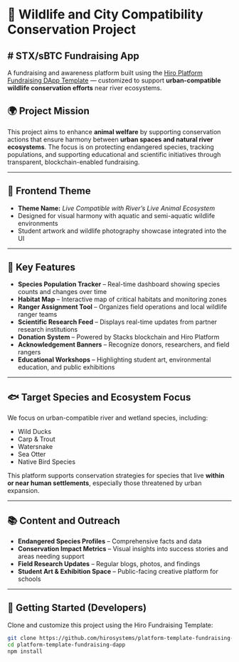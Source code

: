# 🐾 Wildlife and City Compatibility Conservation Project  
## # STX/sBTC Fundraising App

A fundraising and awareness platform built using the [Hiro Platform Fundraising DApp Template](https://github.com/hirosystems/platform-template-fundraising-dapp) — customized to support **urban-compatible wildlife conservation efforts** near river ecosystems.

## 🌍 Project Mission

This project aims to enhance **animal welfare** by supporting conservation actions that ensure harmony between **urban spaces and natural river ecosystems**. The focus is on protecting endangered species, tracking populations, and supporting educational and scientific initiatives through transparent, blockchain-enabled fundraising.

---

## 🎨 Frontend Theme

- **Theme Name:** *Live Compatible with River’s Live Animal Ecosystem*
- Designed for visual harmony with aquatic and semi-aquatic wildlife environments
- Student artwork and wildlife photography showcase integrated into the UI

---

## 🦦 Key Features

- **Species Population Tracker** – Real-time dashboard showing species counts and changes over time
- **Habitat Map** – Interactive map of critical habitats and monitoring zones
- **Ranger Assignment Tool** – Organizes field operations and local wildlife ranger teams
- **Scientific Research Feed** – Displays real-time updates from partner research institutions
- **Donation System** – Powered by Stacks blockchain and Hiro Platform
- **Acknowledgement Banners** – Recognize donors, researchers, and field rangers
- **Educational Workshops** – Highlighting student art, environmental education, and public exhibitions

---

## 🐟 Target Species and Ecosystem Focus

We focus on urban-compatible river and wetland species, including:

- Wild Ducks  
- Carp & Trout  
- Watersnake  
- Sea Otter  
- Native Bird Species  

This platform supports conservation strategies for species that live **within or near human settlements**, especially those threatened by urban expansion.

---

## 📚 Content and Outreach

- **Endangered Species Profiles** – Comprehensive facts and data
- **Conservation Impact Metrics** – Visual insights into success stories and areas needing support
- **Field Research Updates** – Regular blogs, photos, and findings
- **Student Art & Exhibition Space** – Public-facing creative platform for schools

---

## 🚀 Getting Started (Developers)

Clone and customize this project using the Hiro Fundraising Template:

```bash
git clone https://github.com/hirosystems/platform-template-fundraising-dapp.git
cd platform-template-fundraising-dapp
npm install

